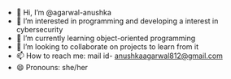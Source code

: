 - 👋 Hi, I’m @agarwal-anushka
- 👀 I’m interested in programming and developing a interest in cybersecurity
- 🌱 I’m currently learning object-oriented programming
- 💞️ I’m looking to collaborate on projects to learn from it
- 📫 How to reach me: mail id- anushkaagarwal812@gmail.com
- 😄 Pronouns: she/her

<!---
agarwal-anushka/agarwal-anushka is a ✨ special ✨ repository because its `README.md` (this file) appears on your GitHub profile.
You can click the Preview link to take a look at your changes.
--->
